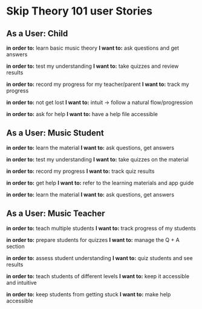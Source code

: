<h1>Skip Theory 101 user Stories</h1>
<h2>As a User: Child</h2>
<strong>in order to:</strong> learn basic music theory
<strong>I want to:</strong> ask questions and get answers


<strong>in order to:</strong> test my understanding
<strong>I want to:</strong> take quizzes and review results


<strong>in order to:</strong> record my progress for my teacher/parent
<strong>I want to:</strong> track my progress


<strong>in order to:</strong> not get lost
<strong>I want to:</strong> intuit -> follow a natural flow/progression 


<strong>in order to:</strong> ask for help
<strong>I want to:</strong> have a help file accessible 


<h2>As a User: Music Student</h2>
<strong>in order to:</strong> learn the material
<strong>I want to:</strong> ask questions, get answers

<strong>in order to:</strong> test my understanding
<strong>I want to:</strong> take quizzes on the material

<strong>in order to:</strong> record my progress
<strong>I want to:</strong> track quiz results

<strong>in order to:</strong> get help
<strong>I want to:</strong> refer to the learning materials and app guide

<strong>in order to:</strong> learn the material
<strong>I want to:</strong> ask questions, get answers


<h2>As a User: Music Teacher</h2>
<strong>in order to:</strong> teach multiple students
<strong>I want to:</strong> track progress of my students

<strong>in order to:</strong> prepare students for quizzes
<strong>I want to:</strong> manage the Q + A section

<strong>in order to:</strong> assess student understanding
<strong>I want to:</strong> quiz students and see results

<strong>in order to:</strong> teach students of different levels
<strong>I want to:</strong> keep it accessible and intuitive

<strong>in order to:</strong> keep students from getting stuck
<strong>I want to:</strong> make help accessible